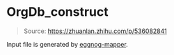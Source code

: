 # OrgDb_construct

> Source: https://zhuanlan.zhihu.com/p/536082841

Input file is generated by [eggnog-mapper](http://eggnog-mapper.embl.de/).